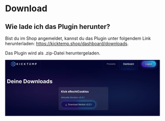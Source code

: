 # Download

## Wie lade ich das Plugin herunter?

Bist du im Shop angemeldet, kannst du das Plugin unter folgendem Link herunterladen: https://kicktemp.shop/dashboard/downloads.

Das Plugin wird als .zip-Datei heruntergeladen.

![Download.jpeg](assets/JPEG/Download.jpeg)
